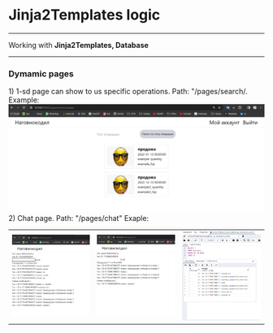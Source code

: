 <h1> Jinja2Templates logic</h1>
<hr>
<text> Working with <b>Jinja2Templates, Database</b> </text>
<br> <hr> 
<h3> Dymamic pages </h3>
<text> 1) 1-sd page can show to us specific operations. Path: "/pages/search/. Example:</text>
<img src="../../.github/pages/search_demonstate.png">
2) Chat page. Path: "/pages/chat" Exaple:
<table>
    <tr> 
        <td> <img src="../../.github/pages/chat_demonstrate1.png"> </td> 
        <td> <img src="../../.github/pages/chat_demonstrate2.png"> </td> 
        <td> <img src="../../.github/pages/chat_db_demonstrate.png"> </td> 
    </tr>
</table>